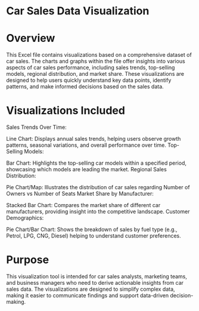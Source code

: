 # Car Sales Data Visualization

# Overview
This Excel file contains visualizations based on a comprehensive dataset of car sales. The charts and graphs within the file offer insights into various aspects of car sales performance, including sales trends, top-selling models, regional distribution, and market share. These visualizations are designed to help users quickly understand key data points, identify patterns, and make informed decisions based on the sales data.

# Visualizations Included
Sales Trends Over Time:

Line Chart: Displays annual sales trends, helping users observe growth patterns, seasonal variations, and overall performance over time.
Top-Selling Models:

Bar Chart: Highlights the top-selling car models within a specified period, showcasing which models are leading the market.
Regional Sales Distribution:

Pie Chart/Map: Illustrates the distribution of car sales regarding Number of Owners vs Number of Seats
Market Share by Manufacturer:

Stacked Bar Chart: Compares the market share of different car manufacturers, providing insight into the competitive landscape.
Customer Demographics:

Pie Chart/Bar Chart: Shows the breakdown of sales by fuel type (e.g., Petrol, LPG, CNG, Diesel) helping to understand customer preferences.

# Purpose
This visualization tool is intended for car sales analysts, marketing teams, and business managers who need to derive actionable insights from car sales data. The visualizations are designed to simplify complex data, making it easier to communicate findings and support data-driven decision-making.
